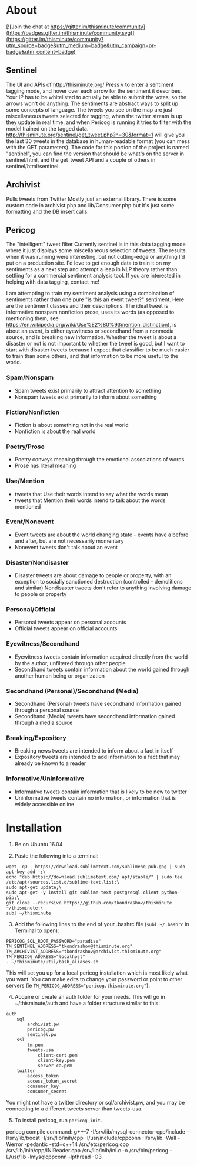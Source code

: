 # About

[![Join the chat at https://gitter.im/thisminute/community](https://badges.gitter.im/thisminute/community.svg)](https://gitter.im/thisminute/community?utm_source=badge&utm_medium=badge&utm_campaign=pr-badge&utm_content=badge)

## Sentinel
The UI and APIs of http://thisminute.org/
Press v to enter a sentiment tagging mode, and hover over each arrow for the sentiment it describes. Your IP has to be whitelisted to actually be able to submit the votes, so the arrows won't do anything. The sentiments are abstract ways to split up some concepts of language. The tweets you see on the map are just miscellaneous tweets selected for tagging, when the twitter stream is up they update in real time, and when Pericog is running it tries to filter with the model trained on the tagged data.
http://thisminute.org/sentinel/get_tweet.php?n=30&format=1 will give you the last 30 tweets in the database in human-readable format (you can mess with the GET parameters).
The code for this portion of the project is named "sentinel", you can find the version that should be what's on the server in sentinel/html, and the get_tweet API and a couple of others in sentinel/html/sentinel.

## Archivist
Pulls tweets from Twitter
Mostly just an external library. There is some custom code in archivist.php and lib/Consumer.php but it's just some formatting and the DB insert calls.

## Pericog
The "intelligent" tweet filter
Currently sentinel is in this data tagging mode where it just displays some miscellaneous selection of tweets. The results when it was running were interesting, but not cutting-edge or anything I'd put on a production site. I'd love to get enough data to train it on my sentiments as a next step and attempt a leap in NLP theory rather than settling for a commercial sentiment analysis tool. If you are interested in helping with data tagging, contact me!

I am attempting to train my sentiment analysis using a combination of sentiments rather than one pure "is this an event tweet?" sentiment. Here are the sentiment classes and their descriptions. The ideal tweet is informative nonspam nonfiction prose, uses its words (as opposed to mentioning them, see https://en.wikipedia.org/wiki/Use%E2%80%93mention_distinction), is about an event, is either eyewitness or secondhand from a nonmedia source, and is breaking new information. Whether the tweet is about a disaster or not is not important to whether the tweet is good, but I want to start with disaster tweets because I expect that classifier to be much easier to train than some others, and that information to be more useful to the world.

### Spam/Nonspam
- Spam tweets exist primarily to attract attention to something
- Nonspam tweets exist primarily to inform about something

### Fiction/Nonfiction
- Fiction is about something not in the real world
- Nonfiction is about the real world

### Poetry/Prose
- Poetry conveys meaning through the emotional associations of words
- Prose has literal meaning

### Use/Mention
- tweets that Use their words intend to say what the words mean
- tweets that Mention their words intend to talk about the words mentioned

### Event/Nonevent
- Event tweets are about the world changing state - events have a before and after, but are not necessarily momentary
- Nonevent tweets don't talk about an event

### Disaster/Nondisaster
- Disaster tweets are about damage to people or property, with an exception to socially sanctioned destruction (controlled - demolitions and similar)
Nondisaster tweets don't refer to anything involving damage to people or property

### Personal/Official
- Personal tweets appear on personal accounts
- Official tweets appear on official accounts

### Eyewitness/Secondhand
- Eyewitness tweets contain information acquired directly from the world by the author, unfiltered through other people
- Secondhand tweets contain information about the world gained through another human being or organization

### Secondhand (Personal)/Secondhand (Media)
- Secondhand (Personal) tweets have secondhand information gained through a personal source
- Secondhand (Media) tweets have secondhand information gained through a media source

### Breaking/Expository
- Breaking news tweets are intended to inform about a fact in itself
- Expository tweets are intended to add information to a fact that may already be known to a reader

### Informative/Uninformative
- Informative tweets contain information that is likely to be new to twitter
- Uninformative tweets contain no information, or information that is widely accessible online

# Installation

1) Be on Ubuntu 16.04

2) Paste the following into a terminal:
```
wget -qO - https://download.sublimetext.com/sublimehq-pub.gpg | sudo apt-key add -;\
echo "deb https://download.sublimetext.com/ apt/stable/" | sudo tee /etc/apt/sources.list.d/sublime-text.list;\
sudo apt-get update;\
sudo apt-get -y install git sublime-text postgresql-client python-pip;\
git clone --recursive https://github.com/tkondrashov/thisminute ~/thisminute;\
subl ~/thisminute
```

3) Add the following lines to the end of your .bashrc file (`subl ~/.bashrc` in Terminal to open):
```
PERICOG_SQL_ROOT_PASSWORD="paradise"
TM_SENTINEL_ADDRESS="tkondrashov@thisminute.org"
TM_ARCHIVIST_ADDRESS="tkondrashov@archivist.thisminute.org"
TM_PERICOG_ADDRESS="localhost"
. ~/thisminute/util/bash_aliases.sh
```
This will set you up for a local pericog installation which is most likely what you want. You can make edits to change your password or point to other servers (ie `TM_PERICOG_ADDRESS="pericog.thisminute.org"`).

4) Acquire or create an auth folder for your needs. This will go in ~/thisminute/auth and have a folder structure similar to this:
```
auth
	sql
		archivist.pw
		pericog.pw
		sentinel.pw
	ssl
		tm.pem
		tweets-usa
			client-cert.pem
			client-key.pem
			server-ca.pem
	twitter
		access_token
		access_token_secret
		consumer_key
		consumer_secret
```
You might not have a twitter directory or sql/archivist.pw, and you may be connecting to a different tweets server than tweets-usa.

5) To install pericog, run `pericog_init`.


pericog compile command:
g++-7 -I/srv/lib/mysql-connector-cpp/include -I/srv/lib/boost -I/srv/lib/inih/cpp -I/usr/include/cppconn -I/srv/lib -Wall -Werror -pedantic -std=c++14 /srv/etc/pericog.cpp /srv/lib/inih/cpp/INIReader.cpp /srv/lib/inih/ini.c -o /srv/bin/pericog -L/usr/lib -lmysqlcppconn -lpthread -O3
